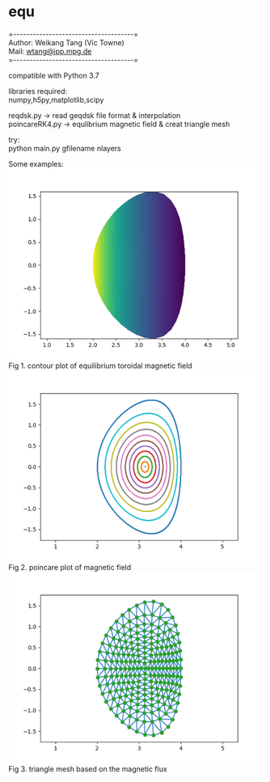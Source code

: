 # equ
=-------------------------------------=  
 Author: Weikang Tang (Vic Towne)    
 Mail: wtang@ipp.mpg.de   
=-------------------------------------=   

compatible with Python 3.7 

libraries required:  
numpy,h5py,matplotlib,scipy

reqdsk.py -> read geqdsk file format & interpolation  
poincareRK4.py -> equlibrium magnetic field & creat triangle mesh  

try:  
python main.py gfilename nlayers  

Some examples:  
![Bphi](/picture/Bphi.png)  
Fig 1. contour plot of equilibrium toroidal magnetic field  
![poincare](/picture/pc.png)  
Fig 2. poincare plot of magnetic field  
![triagnle](/picture/mesh.png)  
Fig 3. triangle mesh based on the magnetic flux  
